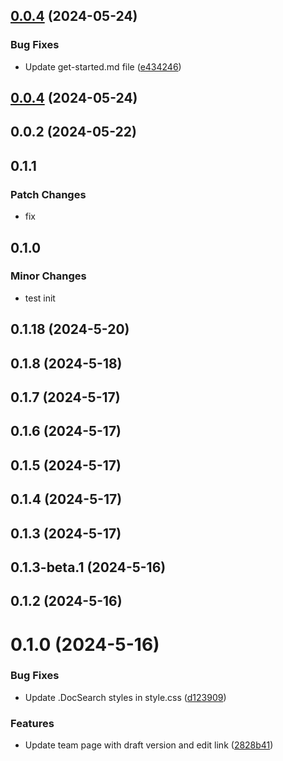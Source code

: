 ## [0.0.4](https://github.com/jilarganti/arvis/compare/docs@0.0.5...docs@0.0.4) (2024-05-24)


### Bug Fixes

* Update get-started.md file ([e434246](https://github.com/jilarganti/arvis/commit/e434246b3b3b77369a02584f37f586663fe22153))



## [0.0.4](https://github.com/jilarganti/arvis/compare/docs@0.0.2...docs@0.0.4) (2024-05-24)



## 0.0.2 (2024-05-22)

## 0.1.1

### Patch Changes

-   fix

## 0.1.0

### Minor Changes

-   test init

## 0.1.18 (2024-5-20)

## 0.1.8 (2024-5-18)

## 0.1.7 (2024-5-17)

## 0.1.6 (2024-5-17)

## 0.1.5 (2024-5-17)

## 0.1.4 (2024-5-17)

## 0.1.3 (2024-5-17)

## 0.1.3-beta.1 (2024-5-16)

## 0.1.2 (2024-5-16)

# 0.1.0 (2024-5-16)

### Bug Fixes

-   Update .DocSearch styles in style.css ([d123909](https://github.com/jilarganti/arvis/commit/d123909584718aca2733c097dcceaed9c97c922e))

### Features

-   Update team page with draft version and edit link ([2828b41](https://github.com/jilarganti/arvis/commit/2828b41f46381626a64d2559af79a78a068db11c))
